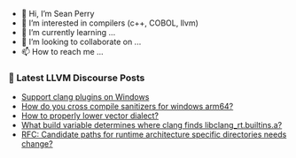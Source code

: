 - 👋 Hi, I’m Sean Perry
- 👀 I’m interested in compilers (c++, COBOL, llvm)
- 🌱 I’m currently learning ...
- 💞️ I’m looking to collaborate on ...
- 📫 How to reach me ...

<!---
s66perry/s66perry is a ✨ special ✨ repository because its `README.md` (this file) appears on your GitHub profile.
You can click the Preview link to take a look at your changes.
--->
### 📕 Latest LLVM Discourse Posts

<!-- DISCOURSE-LLVM:START -->
- [Support clang plugins on Windows](https://discourse.llvm.org/t/support-clang-plugins-on-windows/76408#post_4)
- [How do you cross compile sanitizers for windows arm64?](https://discourse.llvm.org/t/how-do-you-cross-compile-sanitizers-for-windows-arm64/77072#post_1)
- [How to properly lower vector dialect?](https://discourse.llvm.org/t/how-to-properly-lower-vector-dialect/77070#post_1)
- [What build variable determines where clang finds libclang_rt.builtins.a?](https://discourse.llvm.org/t/what-build-variable-determines-where-clang-finds-libclang-rt-builtins-a/77046#post_2)
- [RFC: Candidate paths for runtime architecture specific directories needs change?](https://discourse.llvm.org/t/rfc-candidate-paths-for-runtime-architecture-specific-directories-needs-change/77012#post_2)
<!-- DISCOURSE-LLVM:END -->
